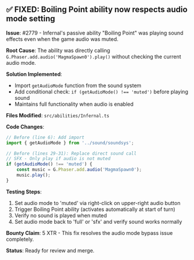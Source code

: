 ## ✅ FIXED: Boiling Point ability now respects audio mode setting

**Issue**: #2779 - Infernal's passive ability "Boiling Point" was playing sound effects even when the game audio was muted.

**Root Cause**: The ability was directly calling `G.Phaser.add.audio('MagmaSpawn0').play()` without checking the current audio mode.

**Solution Implemented**: 
- Import `getAudioMode` function from the sound system
- Add conditional check: `if (getAudioMode() !== 'muted')` before playing sound
- Maintains full functionality when audio is enabled

**Files Modified**: `src/abilities/Infernal.ts`

**Code Changes**:
```typescript
// Before (line 6): Add import
import { getAudioMode } from '../sound/soundsys';

// Before (lines 29-31): Replace direct sound call
// SFX - Only play if audio is not muted
if (getAudioMode() !== 'muted') {
    const music = G.Phaser.add.audio('MagmaSpawn0');
    music.play();
}
```

**Testing Steps**:
1. Set audio mode to 'muted' via right-click on upper-right audio button
2. Trigger Boiling Point ability (activates automatically at start of turn)
3. Verify no sound is played when muted
4. Set audio mode back to 'full' or 'sfx' and verify sound works normally

**Bounty Claim**: 5 XTR - This fix resolves the audio mode bypass issue completely.

**Status**: Ready for review and merge.
